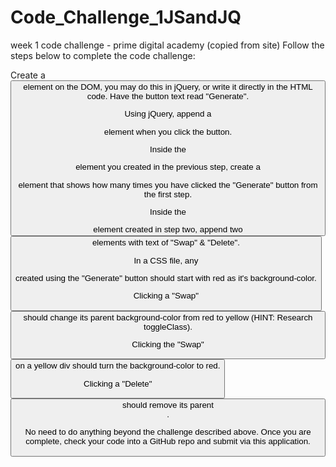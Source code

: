 # Code_Challenge_1JSandJQ
week 1 code challenge - prime digital academy
(copied from site)
Follow the steps below to complete the code challenge:

Create a <button> element on the DOM, you may do this in jQuery, or write it directly in the HTML code. Have the button text read "Generate".

Using jQuery, append a <div> element when you click the button.

Inside the <div> element you created in the previous step, create a <p> element that shows how many times you have clicked the "Generate" button from the first step.

Inside the <div> element created in step two, append two <button> elements with text of "Swap" & "Delete".

In a CSS file, any <div> created using the "Generate" button should start with red as it's background-color.

Clicking a "Swap" <button> should change its parent background-color from red to yellow (HINT: Research toggleClass).

Clicking the "Swap" <button> on a yellow div should turn the background-color to red.

Clicking a "Delete" <button> should remove its parent <div>.

No need to do anything beyond the challenge described above. Once you are complete, check your code into a GitHub repo and submit via this application.